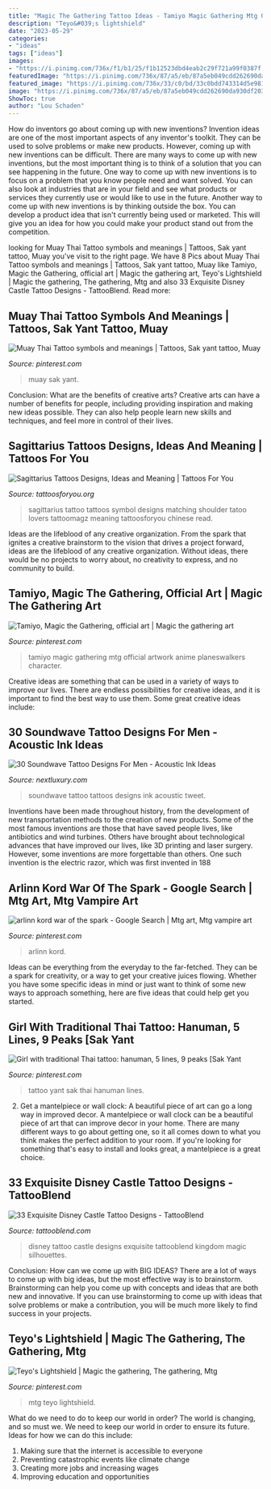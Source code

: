 ```yaml
---
title: "Magic The Gathering Tattoo Ideas - Tamiyo Magic Gathering Mtg Official Artwork Anime Planeswalkers Character"
description: "Teyo&#039;s lightshield"
date: "2023-05-29"
categories:
- "ideas"
tags: ["ideas"]
images:
- "https://i.pinimg.com/736x/f1/b1/25/f1b12523dbd4eab2c29f721a99f0387f.jpg"
featuredImage: "https://i.pinimg.com/736x/87/a5/eb/87a5eb049cdd262690da930df2038d77.jpg"
featured_image: "https://i.pinimg.com/736x/33/c0/bd/33c0bdd743314d5e98133a1ba14cf31d.jpg"
image: "https://i.pinimg.com/736x/87/a5/eb/87a5eb049cdd262690da930df2038d77.jpg"
ShowToc: true
author: "Lou Schaden"
---
```



How do inventors go about coming up with new inventions?
Invention ideas are one of the most important aspects of any inventor's toolkit. They can be used to solve problems or make new products. However, coming up with new inventions can be difficult. There are many ways to come up with new inventions, but the most important thing is to think of a solution that you can see happening in the future.
One way to come up with new inventions is to focus on a problem that you know people need and want solved. You can also look at industries that are in your field and see what products or services they currently use or would like to use in the future. Another way to come up with new inventions is by thinking outside the box. You can develop a product idea that isn't currently being used or marketed. This will give you an idea for how you could make your product stand out from the competition.

	

		
looking for Muay Thai Tattoo symbols and meanings | Tattoos, Sak yant tattoo, Muay you've visit to the right page. We have 8 Pics about Muay Thai Tattoo symbols and meanings | Tattoos, Sak yant tattoo, Muay like Tamiyo, Magic the Gathering, official art | Magic the gathering art, Teyo&#039;s Lightshield | Magic the gathering, The gathering, Mtg and also 33 Exquisite Disney Castle Tattoo Designs - TattooBlend. Read more:
		
    
## Muay Thai Tattoo Symbols And Meanings | Tattoos, Sak Yant Tattoo, Muay

<img loading=lazy src="https://i.pinimg.com/736x/87/a5/eb/87a5eb049cdd262690da930df2038d77.jpg" onerror="this.onerror=null;this.src='https://tse1.mm.bing.net/th?id=OIP.v7JIZcNlZnSo6dR9lu1wrAHaJ4&amp;pid=15.1';" alt="Muay Thai Tattoo symbols and meanings | Tattoos, Sak yant tattoo, Muay">

_Source: pinterest.com_

>muay sak yant. 

	

Conclusion: What are the benefits of creative arts?
Creative arts can have a number of benefits for people, including providing inspiration and making new ideas possible. They can also help people learn new skills and techniques, and feel more in control of their lives.

    
## Sagittarius Tattoos Designs, Ideas And Meaning | Tattoos For You

<img loading=lazy src="http://www.tattoosforyou.org/wp-content/uploads/2013/10/Sagittarius-Tattoos-For-Men-768x1024.jpg" onerror="this.onerror=null;this.src='https://tse1.mm.bing.net/th?id=OIP.Rp6orSHzQdYuoRKUJTsSLwHaJ4&amp;pid=15.1';" alt="Sagittarius Tattoos Designs, Ideas and Meaning | Tattoos For You">

_Source: tattoosforyou.org_

>sagittarius tattoo tattoos symbol designs matching shoulder tatoo lovers tattoomagz meaning tattoosforyou chinese read. 

	

Ideas are the lifeblood of any creative organization. From the spark that ignites a creative brainstorm to the vision that drives a project forward, ideas are the lifeblood of any creative organization. Without ideas, there would be no projects to worry about, no creativity to express, and no community to build.

    
## Tamiyo, Magic The Gathering, Official Art | Magic The Gathering Art

<img loading=lazy src="https://i.pinimg.com/736x/bf/f5/82/bff5822fa290f9e0ae6594bd5981dba5.jpg" onerror="this.onerror=null;this.src='https://tse1.mm.bing.net/th?id=OIP.ZF-bMuBo1TE5IfqQiqg0LwHaKJ&amp;pid=15.1';" alt="Tamiyo, Magic the Gathering, official art | Magic the gathering art">

_Source: pinterest.com_

>tamiyo magic gathering mtg official artwork anime planeswalkers character. 

	

Creative ideas are something that can be used in a variety of ways to improve our lives. There are endless possibilities for creative ideas, and it is important to find the best way to use them. Some great creative ideas include:

    
## 30 Soundwave Tattoo Designs For Men - Acoustic Ink Ideas

<img loading=lazy src="http://nextluxury.com/wp-content/uploads/spine-soundwave-male-tattoos.jpg" onerror="this.onerror=null;this.src='https://tse3.mm.bing.net/th?id=OIP.gtbFZL2kf2RoC4161R-E7AAAAA&amp;pid=15.1';" alt="30 Soundwave Tattoo Designs For Men - Acoustic Ink Ideas">

_Source: nextluxury.com_

>soundwave tattoo tattoos designs ink acoustic tweet. 

	

Inventions have been made throughout history, from the development of new transportation methods to the creation of new products. Some of the most famous inventions are those that have saved people lives, like antibiotics and wind turbines. Others have brought about technological advances that have improved our lives, like 3D printing and laser surgery. However, some inventions are more forgettable than others. One such invention is the electric razor, which was first invented in 188
    
## Arlinn Kord War Of The Spark - Google Search | Mtg Art, Mtg Vampire Art

<img loading=lazy src="https://i.pinimg.com/736x/27/74/2d/27742d089b1f8affe8c0bd4775734fa8.jpg" onerror="this.onerror=null;this.src='https://tse1.mm.bing.net/th?id=OIP.d0FIm6RwCLXesjlkU0-cpAAAAA&amp;pid=15.1';" alt="arlinn kord war of the spark - Google Search | Mtg art, Mtg vampire art">

_Source: pinterest.com_

>arlinn kord. 

	

Ideas can be everything from the everyday to the far-fetched. They can be a spark for creativity, or a way to get your creative juices flowing. Whether you have some specific ideas in mind or just want to think of some new ways to approach something, here are five ideas that could help get you started.

    
## Girl With Traditional Thai Tattoo: Hanuman, 5 Lines, 9 Peaks [Sak Yant

<img loading=lazy src="https://i.pinimg.com/736x/33/c0/bd/33c0bdd743314d5e98133a1ba14cf31d.jpg" onerror="this.onerror=null;this.src='https://tse2.mm.bing.net/th?id=OIP.mCgF4djdmGNQpEq3qEIb9AAAAA&amp;pid=15.1';" alt="Girl with traditional Thai tattoo: hanuman, 5 lines, 9 peaks [Sak Yant">

_Source: pinterest.com_

>tattoo yant sak thai hanuman lines. 

	

2. Get a mantelpiece or wall clock: A beautiful piece of art can go a long way in improved decor.
A mantelpiece or wall clock can be a beautiful piece of art that can improve decor in your home. There are many different ways to go about getting one, so it all comes down to what you think makes the perfect addition to your room. If you're looking for something that's easy to install and looks great, a mantelpiece is a great choice.

    
## 33 Exquisite Disney Castle Tattoo Designs - TattooBlend

<img loading=lazy src="https://tattooblend.com/wp-content/uploads/2016/03/disney-castle-tattoo-design.jpg" onerror="this.onerror=null;this.src='https://tse2.mm.bing.net/th?id=OIP.Nv6uwJDMM7uwuRHL7dTyUgHaHY&amp;pid=15.1';" alt="33 Exquisite Disney Castle Tattoo Designs - TattooBlend">

_Source: tattooblend.com_

>disney tattoo castle designs exquisite tattooblend kingdom magic silhouettes. 

	

Conclusion: How can we come up with BIG IDEAS?
There are a lot of ways to come up with big ideas, but the most effective way is to brainstorm. Brainstorming can help you come up with concepts and ideas that are both new and innovative. If you can use brainstorming to come up with ideas that solve problems or make a contribution, you will be much more likely to find success in your projects.

    
## Teyo&#039;s Lightshield | Magic The Gathering, The Gathering, Mtg

<img loading=lazy src="https://i.pinimg.com/736x/f1/b1/25/f1b12523dbd4eab2c29f721a99f0387f.jpg" onerror="this.onerror=null;this.src='https://tse4.mm.bing.net/th?id=OIP.hUMcTXKnMSzR9XN49NMUqgHaKT&amp;pid=15.1';" alt="Teyo&#039;s Lightshield | Magic the gathering, The gathering, Mtg">

_Source: pinterest.com_

>mtg teyo lightshield. 

	

What do we need to do to keep our world in order?
The world is changing, and so must we. We need to keep our world in order to ensure its future. Ideas for how we can do this include: 
1. Making sure that the internet is accessible to everyone 
2. Preventing catastrophic events like climate change 
3. Creating more jobs and increasing wages 
4. Improving education and opportunities 

